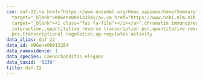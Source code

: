 ```yaml
---
csv: daf-22,<a href="https://www.ensembl.org/Homo_sapiens/Gene/Summary?db=core;g=WBGene00013284"
  target="_blank">WBGene00013284</a>,<a href="https://www.ncbi.nlm.nih.gov/pubmed/26759377"
  target="_blank"><i class="fas fa-file"></i></a>",chromatin immunoprecipitation assay,direct
  interaction,,quantitative reverse transcription pcr,quantitative reverse transcription
  pcr,transcriptional regulation,up-regulates activity
data_alias: daf-22
data_id: WBGene00013284
data_numevidence: 1
data_species: Caenorhabditis elegans
data_taxid: '6239'
title: daf-22
---
```


